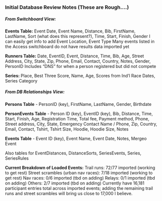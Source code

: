 ### Initial Database Review Notes (These are Rough….)
##### From Switchboard View:
**Events Table:**
Event Date, Event Name, Distance, Bib, FirstName, LastName, Sort (what does this represent?), Time, Start, Finish, Gender
I can easily get info to add Event Location, Event Type
Many events listed in the Access switchboard do not have results data imported yet

**Runners Table:**
Date, EventID, Event, Distance, Time, Bib, Age, Street Address, City, State, Zip, Phone, Email, Contact, Country, Notes, Gender, PersonID
Includes “DNS” for when a person registered but did not compete

**Series:**
Place, Best Three Score, Name, Age, Scores from Ind’l Race Dates, Series Category

##### From DB Relationships View:

**Persons Table** - PersonID (key), FirstName, LastName, Gender, Birthdate

**PersonEvents Table** - Person ID (key), EventID (key), Bib, Distance, Time, Start, Finish, Age, Registration Time, Total fee, Payment method, Phone, Street address, City, State, Emergency Contact Name / Phone, Zip, Country, Email, Contact, Tshirt, Tshirt Size, Hoodie, Hoodie Size, Notes

**Events Table** - Event ID (key), Event Name, Event Date, Notes, Mergeo Event

Also tables for EventDistances, DistanceSorts, SeriesEvents, Series, SeriesRules

**Current Breakdown of Loaded Events:**
Trail runs: 72/77 imported (working to get rest)
Street scrambles (urban nav races): 7/18 imported (working to get rest)
Nav races: 0/6 imported (tbd on adding)
Relays: 0/1 imported (tbd on adding)
Others: 2/7 imported (tbd on adding)
Currently have 16,181 participant entries total across imported events; adding the remaining trail runs and street scrambles will bring us close to 17,000 I believe.
